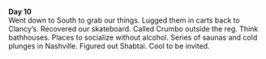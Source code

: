 **Day 10**  
Went down to South to grab our things. Lugged them in carts back to Clancy’s. Recovered our skateboard. Called Crumbo outside the reg. Think bathhouses. Places to socialize without alcohol. Series of saunas and cold plunges in Nashville. Figured out Shabtai. Cool to be invited.